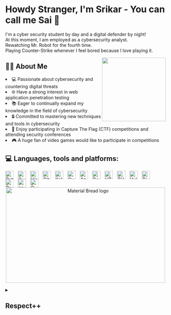 # Howdy Stranger, I'm Srikar - You can call me Sai 👋

I'm a cyber security student by day and a digital defender by night!  
At this moment, I am employed as a cybersecurity analyst.  
Rewatching Mr. Robot for the fourth time.  
Playing Counter-Strike whenever I feel bored because I love playing it. 

<a href="#"><img align="right" src="https://github.com/K3rn4lP4nic/K3rn4lP4nic/blob/main/Images/dance-hacker-dance.gif" width="200 " height="200" /></a>

## 👨‍💻 About Me
<li>💻 Passionate about cybersecurity and countering digital threats </li>
<li>🌐 Have a strong interest in web application penetration testing</li>
<li>📚 Eager to continually expand my knowledge in the field of cybersecurity</li>
<li>🔒 Committed to mastering new techniques and tools in cybersecurity</li>
<li>🤖 Enjoy participating in Capture The Flag (CTF) competitions and attending security conferences</li>
<li>🎮 A huge fan of video games would like to participate in competitions</li>

## 💻 Languages, tools and platforms:

<img align="left" alt="Python" width="26px" src="https://simpleicons.org/icons/python.svg" style="padding-right:10px;" />
<img align="left" alt="C" width="26px" src="https://simpleicons.org/icons/c.svg" style="padding-right:10px;" />
<img align="left" alt="Visual Studio Code" width="26px" src="https://simpleicons.org/icons/visualstudiocode.svg" style="padding-right:10px;"/>
<img align="left" alt="Git" width="26px" src="https://simpleicons.org/icons/git.svg" style="padding-right:10px;" />
<img align="left" alt="Kali" width="26px" src="https://simpleicons.org/icons/kalilinux.svg" style="padding-right:10px;" />
<img align="left" alt="Qualys" width="26px" src="https://simpleicons.org/icons/qualys.svg" style="padding-right:10px;" />
<img align="left" alt="Azure" width="26px" src="https://simpleicons.org/icons/microsoftazure.svg" style="padding-right:10px;" />
<img align="left" alt="Docker" width="26px" src="https://simpleicons.org/icons/docker.svg" style="padding-right:10px;" />
<img align="left" alt="HTB" width="26px" src="https://simpleicons.org/icons/hackthebox.svg" style="padding-right:10px;" />
<img align="left" alt="THM" width="26px" src="https://simpleicons.org/icons/tryhackme.svg" style="padding-right:10px;" />
<img align="left" alt="Vultr" width="26px" src="https://simpleicons.org/icons/vultr.svg" style="padding-right:10px;" />
<img align="left" alt="Digital Ocean" width="26px" src="https://simpleicons.org/icons/digitalocean.svg" style="padding-right:10px;" />
<img align="left" alt="Burp Suite" width="26px" src="https://visualpharm.com/assets/384/Burp%20Suite-595b40b75ba036ed117d5720.svg" style="padding-right:10px;" />
<img align="left" alt="postman" width="26px" src="https://simpleicons.org/icons/postman.svg" style="padding-right:10px;" />
<img align="left" alt="OWASP" width="26px" src="https://simpleicons.org/icons/owasp.svg" style="padding-right:10px;" />


<br />
<br />

<p align="center">
    <img width="500" height="300" src="https://media.giphy.com/media/l4EpkVLqUj8BI7OV2/giphy.gif" alt="Material Bread logo">
</p>


<details>
  <summary><h2>Respect++ </h2></summary>
  Cybersecurity is like a rollercoaster ride – every day is a new adventure! 😎 I seriously can't get enough of this stuff. It's like a puzzle that keeps changing, and I love solving it. In this digital age, I'm just so stoked to be doing what I do. Learning new things, finding those vulnerabilities, and safeguarding our digital environment – it's like being a digital superhero. 💻🦸‍♂️ And let's be honest, the adrenaline rush when you thwart a cyberattack? That feeling is priceless! 👊💥💪 So yeah, cybersecurity rocks my world! 🌐🔒💙
  </details>
